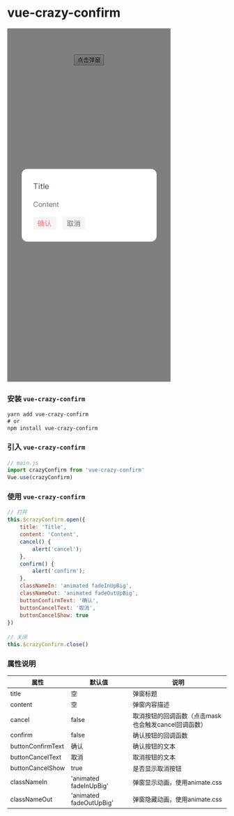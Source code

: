 # vue-crazy-confirm

![screenShot](https://github.com/crazy-hope/vue-crazy-confirm/blob/master/screenshot/confirm.png)

### 安装 `vue-crazy-confirm`
``` shell
yarn add vue-crazy-confirm
# or
npm install vue-crazy-confirm
```

### 引入 `vue-crazy-confirm`
``` javascript
// main.js
import crazyConfirm from 'vue-crazy-confirm'
Vue.use(crazyConfirm)
```

### 使用 `vue-crazy-confirm`
``` javascript
// 打开
this.$crazyConfirm.open({
    title: 'Title',
    content: 'Content',
    cancel() {
        alert('cancel');
    },
    confirm() {
        alert('confirm');
    },
    classNameIn: 'animated fadeInUpBig',
    classNameOut: 'animated fadeOutUpBig',
    buttonConfirmText: '确认',
    buttonCancelText: '取消',
    buttonCancelShow: true
})

// 关闭
this.$crazyConfirm.close()
```

### 属性说明
| 属性 | 默认值 | 说明 |
|-|-|-|
| title | 空 | 弹窗标题 |
| content | 空 | 弹窗内容描述 |
| cancel | false | 取消按钮的回调函数（点击mask也会触发cancel回调函数） |
| confirm | false | 确认按钮的回调函数 |
| buttonConfirmText | 确认 | 确认按钮的文本 |
| buttonCancelText | 取消 | 取消按钮的文本 |
| buttonCancelShow | true | 是否显示取消按钮 |
| classNameIn | 'animated fadeInUpBig' | 弹窗显示动画，使用animate.css |
| classNameOut | 'animated fadeOutUpBig' | 弹窗隐藏动画，使用animate.css |
